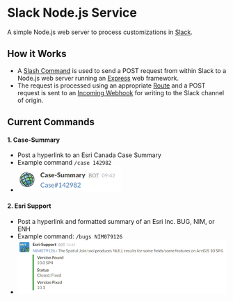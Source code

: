 # Slack Node.js Service
A simple Node.js web server to process customizations in [Slack](https://slack.com/).

## How it Works
- A [Slash Command](https://api.slack.com/slash-commands) is used to send a POST request from within Slack to a Node.js web server running an [Express](http://expressjs.com/) web framework.
- The request is processed using an appropriate [Route](http://expressjs.com/guide/routing.html) and a POST request is sent to an [Incoming Webhook](https://api.slack.com/incoming-webhooks) for writing to the Slack channel of origin.

## Current Commands

#### 1. Case-Summary
- Post a hyperlink to an Esri Canada Case Summary
- Example command `/case 142982`
- ![case-summary](images/case-summary.png)

#### 2. Esri Support
- Post a hyperlink and formatted summary of an Esri Inc. BUG, NIM, or ENH
- Example command:  `/bugs NIM079126`
- ![case-summary](images/esri-support.png)
